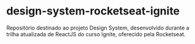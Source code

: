 # design-system-rocketseat-ignite
Repositório destinado ao projeto Design System, desenvolvido durante a trilha atualizada de ReactJS do curso Ignite, oferecido pela Rocketseat.
